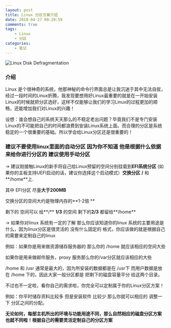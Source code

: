 ```yaml
---
layout: post
title: Linux 分区方案介绍
date: 2018-04-27 09:29:59
comments: true
tags: 
    - Linux
    - 分区
categories:
    - 笔记
---
```


![Linux Disk Defragmentation](https://s1.ax1x.com/2018/10/12/iNkOld.png)

### 介绍
Linux 是个很神奇的系统，他那神秘的命令行界面总是让我沉迷于其中无法自拔，经过一段时间的Linux折腾，我发现要想用好Linux最重要的就是在一开始安装Linux的时候就把分区选好，这样不仅能够让我们的学习Linux的过程更加的顺畅，还能增加我们对Linux的兴趣！

<!-- more -->

设想：谁会想自己的系统天天那么的不稳定老出问题？毕竟我们不是专门安装Linux的不可能把自己的时间都浪费到安装Linux系统上面。而合理的分区是系统稳定的一个很重要的基础。所以学会给Linux分区还是很重要的！

### 建议不要使用linux里面的自动分区 因为你不知道 他是根据什么依据来给你进行分区的 建议使用手动分区

&rarr;  建议刚接触Linux的新手将自己给Linux预留的空间分别挂载到**EFI系统分区** (如果你的主板支持UEFI启动的话，建议你选择这个启动模式）**交换分区** **/** 和**/home**上.

其中 EFI分区 尽量**大于200MB**

交换分区的空间大约是物理内存的**1-2倍 **

剩下的 空间可以 给**/**  **1/3**  的空间 剩下的**2/3**  都留给**/home**

&rarr; 如果你对linux 系统有一定的了解 那么你应该知道你的linux 系统的主要用途是什么，因为linux分区是很灵活的 没有什么固定的 格式，你应该做的就是根据自己的需要来定制自己的linux

例如：如果你是用来做资源储存服务器的 那么你的  /home 就应该相应的空间大些

如果你是用来做邮件服务，proxy 服务那么你的/var分区就应该相应的大些

/home 和 /usr 通常是最大的，因为所安装的数据都是在 /usr下  而用户数据是放在 /home 下的，因此大家一般分区都是 把剩下的磁盘容量平分 给这两个目录。 

 不过也不一定啦，看你自己的需求啦，你完全可以定制属于你的Linux分区方案！ 

例如：你平时储存资料比较多 但是安装软件 比较少 那么你就可以相应的 调整一下 分区之间的分配。

**无论如何，每部主机所出的环境与功能用途不同，那么自然相应的磁盘分区方案 也就不同啦！根据自己的需要灵活定制自己的分区方案**
